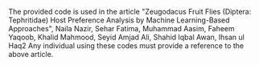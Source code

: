 The provided code is used in the article "Zeugodacus Fruit Flies (Diptera: Tephritidae) Host Preference Analysis by Machine Learning-Based Approaches", Naila Nazir, Sehar Fatima, Muhammad Aasim, Faheem Yaqoob, Khalid Mahmood, Seyid Amjad Ali, Shahid Iqbal Awan, Ihsan ul Haq2
Any individual using these codes must provide a reference to the above article.
